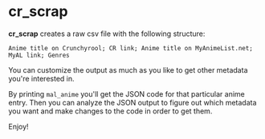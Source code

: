 # cr_scrap

**cr_scrap** creates a raw csv file with the following structure:

```csv
Anime title on Crunchyrool; CR link; Anime title on MyAnimeList.net; MyAL link; Genres
```

You can customize the output as much as you like to get other metadata you're interested in.

By printing `mal_anime` you'll get the JSON code for that particular anime entry. Then you can analyze the JSON output to figure out which metadata you want and make changes to the code in order to get them.

Enjoy!

